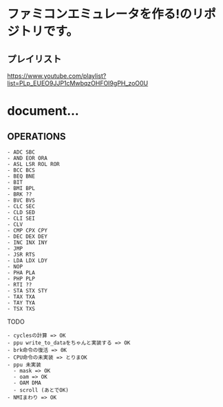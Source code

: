 # ファミコンエミュレータを作る!のリポジトリです。

## プレイリスト

https://www.youtube.com/playlist?list=PLp_EUEO9JJP1cMwbqzOHFOI9gPH_zoO0U

# document...

## OPERATIONS

```
- ADC SBC
- AND EOR ORA
- ASL LSR ROL ROR
- BCC BCS
- BEQ BNE
- BIT
- BMI BPL
- BRK ??
- BVC BVS
- CLC SEC
- CLD SED
- CLI SEI
- CLV
- CMP CPX CPY
- DEC DEX DEY
- INC INX INY
- JMP
- JSR RTS
- LDA LDX LDY
- NOP
- PHA PLA
- PHP PLP
- RTI ??
- STA STX STY
- TAX TXA
- TAY TYA
- TSX TXS
```

TODO
```
- cyclesの計算 => OK
- ppu write_to_dataをちゃんと実装する => OK
- brk命令の復活 => 0K
- CPU命令の未実装 => とりまOK
- ppu 未実装
  - mask => OK
  - oam => OK
  - OAM DMA
  - scroll (あとでOK)
- NMIまわり => OK
```
